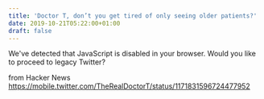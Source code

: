 ```yaml
---
title: 'Doctor T, don’t you get tired of only seeing older patients?'
date: 2019-10-21T05:22:00+01:00
draft: false
---
```


We've detected that JavaScript is disabled in your browser. Would you like to proceed to legacy Twitter?

  
  
from Hacker News https://mobile.twitter.com/TheRealDoctorT/status/1171831596724477952